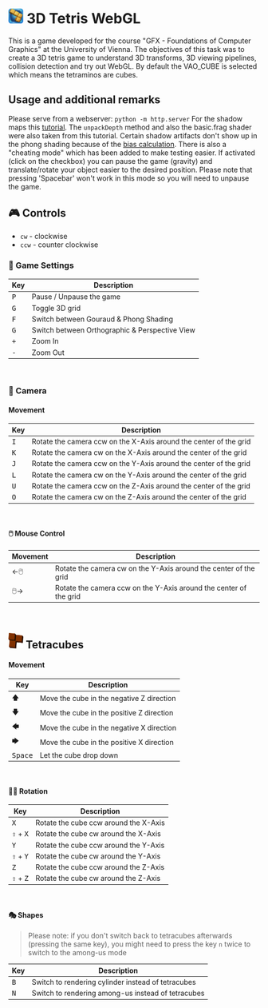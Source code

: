 # <img src="https://github.com/fini03/3D-Tetris-WebGL/blob/main/tetris-icon.png" width=30px> 3D Tetris WebGL

This is a game developed for the course "GFX - Foundations of Computer Graphics" at the University of Vienna. The objectives of this task was to create a 3D tetris game to understand 3D transforms, 3D viewing pipelines, collision detection and try out WebGL. By default the VAO_CUBE is selected which means the tetraminos are cubes.

## Usage and additional remarks
Please serve from a webserver: `python -m http.server`
For the shadow maps this [tutorial](https://xem.github.io/articles/webgl-guide-part-2.html#3b). The `unpackDepth` method and also the basic.frag shader were also taken from this tutorial. Certain shadow artifacts don't show up in the phong shading because of the [bias calculation](https://learnopengl.com/Advanced-Lighting/Shadows/Shadow-Mapping).
There is also a "cheating mode" which has been added to make testing easier. If activated (click on the checkbox) you can pause the game (gravity) and translate/rotate your object easier to the desired position. Please note that pressing 'Spacebar' won't work in this mode so you will need to unpause the game.

## 🎮 Controls
* `cw` - clockwise
* `ccw` - counter clockwise

### 👾 Game Settings
| Key                           | Description                           	      |
|-------------------------------|------------------------------------------------ |
| <kbd>P</kbd>                  | Pause / Unpause the game                        |
| <kbd>G</kbd>                  | Toggle 3D grid                         	      |
| <kbd>F</kbd>                  | Switch between Gouraud & Phong Shading          |
| <kbd>G</kbd>                  | Switch between Orthographic & Perspective View  |
| <kbd>+</kbd>                  | Zoom In                                         |
| <kbd>-</kbd>                  | Zoom Out                                        |
<br/>


### 🎥 Camera
#### Movement
| Key              | Description                                                          |
|------------------|--------------------------------------------------------------------- |
| <kbd>I</kbd>     | Rotate the camera ccw on the X-Axis around the center of the grid    |
| <kbd>K</kbd>     | Rotate the camera cw on the X-Axis around the center of the grid     |
| <kbd>J</kbd>     | Rotate the camera ccw on the Y-Axis around the center of the grid    |
| <kbd>L</kbd>     | Rotate the camera cw on the Y-Axis around the center of the grid     |
| <kbd>U</kbd>     | Rotate the camera ccw on the Z-Axis around the center of the grid    |
| <kbd>O</kbd>     | Rotate the camera cw on the Z-Axis around the center of the grid     |
<br/>

#### 🖱️ Mouse Control
| Movement              | Description                                                         |
|-----------------------|---------------------------------------------------------------------|
| ←🖱️                   | Rotate the camera cw on the Y-Axis around the center of the grid    |
| 🖱️→                   | Rotate the camera ccw on the Y-Axis around the center of the grid   |
<br/>

## <img src="https://github.com/fini03/3D-Tetris-WebGL/blob/main/tetracube.png" width=30px> Tetracubes
#### Movement
| Key              | Description                               |
|------------------|------------------------------------------ |
| <kbd>🡅</kbd>    | Move the cube in the negative Z direction |
| <kbd>🡇</kbd>    | Move the cube in the positive Z direction |
| <kbd>🡄</kbd>    | Move the cube in the negative X direction |
| <kbd>🡆</kbd>    | Move the cube in the positive X direction |
| <kbd>Space</kbd> | Let the cube drop down                    |
<br/>

#### 😵‍💫 Rotation
| Key                           | Description                           	|
|-------------------------------|-----------------------------------------|
| <kbd>X</kbd>                  | Rotate the cube ccw around the X-Axis 	|
| <kbd>⇧</kbd> + <kbd>X</kbd> 	| Rotate the cube cw around the X-Axis  	|
| <kbd>Y</kbd>                  | Rotate the cube ccw around the Y-Axis 	|
| <kbd>⇧</kbd> + <kbd>Y</kbd>  	| Rotate the cube cw around the Y-Axis  	|
| <kbd>Z</kbd>                  | Rotate the cube ccw around the Z-Axis 	|
| <kbd>⇧</kbd> + <kbd>Z</kbd> 	| Rotate the cube cw around the Z-Axis  	|
<br/>

#### 🎭 Shapes
> Please note: if you don't switch back to tetracubes afterwards (pressing the same key), you might need to press the key `n` twice to switch to the among-us mode

| Key                           | Description                           	              |
|-------------------------------|------------------------------------------------------ |
| <kbd>B</kbd>                  | Switch to rendering cylinder instead of tetracubes 	  |
| <kbd>N</kbd>                 	| Switch to rendering among-us instead of tetracubes  	|

